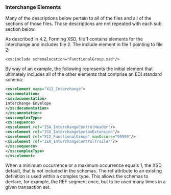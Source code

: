### Interchange Elements
Many of the descriptions below pertain to all of the files and all of the sections of those files. 
Those descriptions are not repeated with each sub section below.

As described in 4.2, Forming XSD, file 1 contains elements for the interchange and includes file 2.
 The include element in file 1 pointing to file 2:

`<xs:include schemalocation="FunctionalGroup.xsd"/>`

By way of an example, the following represents the initial element that ultimately includes all of the other elements that comprise an EDI standard schema:

```xml
<xs:element name="X12_Interchange">
<xs:annotation>
<xs:documentation>
Interchange Envelope
</xs:documentation>
</xs:annotation>
<xs:complexType>
<xs:sequence>
<xs:element ref="ISA_InterchangeControlHeader"/>
<xs:element ref="ISX_InterchangeSyntaxExtension"/>
<xs:element ref="X12_FunctionalGroup" maxOccurs="99999"/>
<xs:element ref="IEA_InterchangeControlTrailer"/>
</xs:sequence>
</xs:complexType>
</xs:element>
```

When a minimum occurrence or a maximum occurrence equals 1, the XSD default, that is not included in the schemas. 
The ref attribute to an existing definition is used within a complex type. This allows the schemas to declare, for example, the REF segment once, but to be used many times in a given transaction set.
